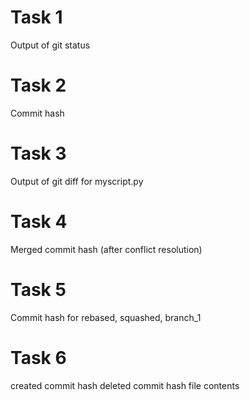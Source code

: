 # Task 1

Output of git status 

# Task 2

Commit hash

# Task 3

Output of git diff for myscript.py

# Task 4

Merged commit hash (after conflict resolution)

# Task 5

Commit hash for rebased, squashed, branch_1

# Task 6 

created commit hash
deleted commit hash
file contents
